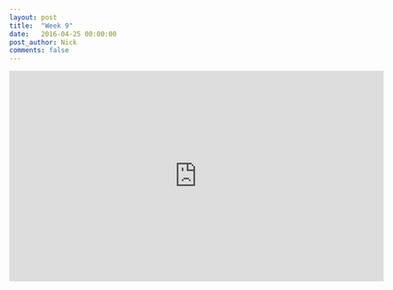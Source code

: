 ```yaml
---
layout: post
title:  "Week 9"
date:   2016-04-25 00:00:00
post_author: Nick
comments: false
---
```

<iframe src="https://player.vimeo.com/video/164205200?portrait=0" width="675"
height="380" frameborder="0" webkitallowfullscreen mozallowfullscreen
allowfullscreen></iframe>
